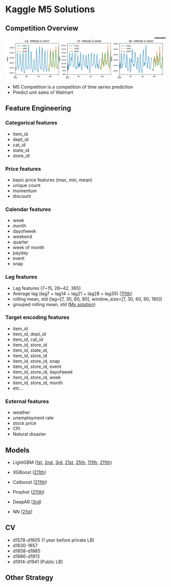 # Kaggle M5 Solutions

## Competition Overview

![m5_overview](img/m5_overview.png)

- M5 Competition is a competition of time series prediction
- Predict unit sales of Walmart

## Feature Engineering

### Categorical features

- item_id
- dept_id
- cat_id
- state_id
- store_id

### Price features

- basic price features (max, min, mean)
- unique count
- momentum
- discount

### Calendar features

- week
- month
- dayofweek
- weekend
- quarter
- week of month
- payday
- event
- snap

### Lag features

- Lag features (7~15, 28~42, 365)
- Average lag (lag7 + lag14 + lag21 + lag28 + lag35) ([111th](https://www.kaggle.com/c/m5-forecasting-accuracy/discussion/164315))
- rolling mean, std (lag=[7, 30, 60, 90], window_size=[7, 30, 60, 90, 180])
- grouped rolling mean, std ([My solution](https://github.com/kiccho1101/kaggle_m5_forecasting))

### Target encoding features

- item_id
- item_id, dept_id
- item_id, cat_id
- item_id, store_id
- item_id, state_id,
- item_id, store_id
- item_id, store_id, snap
- item_id, store_id, event
- item_id, store_id, dayofweek
- item_id, store_id, week
- item_id, store_id, month
- etc...

### External features

- weather
- unemployment rate
- stock price
- CPI
- Natural disaster

## Models

- LightGBM ([1st](https://www.kaggle.com/c/m5-forecasting-accuracy/discussion/163684), [2nd](https://www.kaggle.com/c/m5-forecasting-accuracy/discussion/164599), [3rd](https://www.kaggle.com/c/m5-forecasting-accuracy/discussion/163216), [21st](https://www.kaggle.com/c/m5-forecasting-accuracy/discussion/164685), [25th](https://www.kaggle.com/c/m5-forecasting-accuracy/discussion/163564), [111th](https://www.kaggle.com/c/m5-forecasting-accuracy/discussion/164315), [211th](https://www.kaggle.com/c/m5-forecasting-accuracy/discussion/163206))

- XGBoost ([211th](https://www.kaggle.com/c/m5-forecasting-accuracy/discussion/163206))

- Catboost ([211th](https://www.kaggle.com/c/m5-forecasting-accuracy/discussion/163206))

- Prophet ([211th](https://www.kaggle.com/c/m5-forecasting-accuracy/discussion/163206))

- DeepAR ([3rd](https://www.kaggle.com/c/m5-forecasting-accuracy/discussion/164374))

- NN ([21st](https://www.kaggle.com/c/m5-forecasting-accuracy/discussion/164685))

## CV

- d1578-d1605 (1 year before private LB)
- d1830-1857
- d1858-d1885
- d1886-d1913
- d1914-d1941 (Public LB)

## Other Strategy